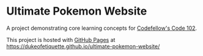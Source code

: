 # Ultimate Pokemon Website

A project demonstrating core learning concepts for [Codefellow's Code 102](https://www.codefellows.org/courses/code-102/intro-to-software-development/).

This project is hosted with [GitHub Pages](https://pages.github.com/) at https://dukeofetiquette.github.io/ultimate-pokemon-website/
